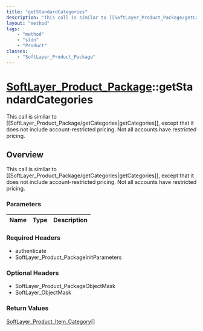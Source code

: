 ```yaml
---
title: "getStandardCategories"
description: "This call is similar to [[SoftLayer_Product_Package/getCategories|getCategories]], except that it does not include accou... "
layout: "method"
tags:
    - "method"
    - "sldn"
    - "Product"
classes:
    - "SoftLayer_Product_Package"
---
```

# [SoftLayer_Product_Package](/reference/services/SoftLayer_Product_Package)::getStandardCategories

This call is similar to [[SoftLayer_Product_Package/getCategories|getCategories]], except that it does not include account-restricted pricing. Not all accounts have restricted pricing. 


## Overview 
This call is similar to [[SoftLayer_Product_Package/getCategories|getCategories]], except that it does not include account-restricted pricing. Not all accounts have restricted pricing. 

### Parameters 
|Name | Type | Description |
| --- | --- | --- |


### Required Headers
* authenticate
* SoftLayer_Product_PackageInitParameters

### Optional Headers
* SoftLayer_Product_PackageObjectMask
* SoftLayer_ObjectMask

### Return Values
<a href='/reference/datatypes/SoftLayer_Product_Item_Category'>SoftLayer_Product_Item_Category[] </a>

